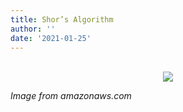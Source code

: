 ```yaml
---
title: Shor’s Algorithm
author: ''
date: '2021-01-25'
---
```


<center>
</br>
<img src="https://inteng-storage.s3.amazonaws.com/img/iea/qrwBlp7vG5/sizes/encryption_resize_md.jpg">
</center>



*Image from amazonaws.com*